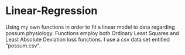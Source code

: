# Linear-Regression
Using my own functions in order to fit a linear model to data regarding possum physiology. 
Functions employ both Ordinary Least Squares and Least Absolute Deviation loss functions.
I use a csv data set entitled "possum.csv".
